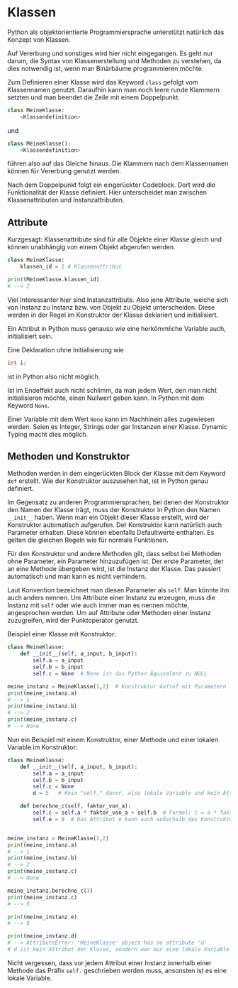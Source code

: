 # Klassen

Python als objektorientierte Programmiersprache unterstützt natürlich das Konzept von Klassen.

Auf Vererbung und sonstiges wird hier nicht eingegangen.
Es geht nur darum, die Syntax von Klassenerstellung und Methoden zu verstehen,
da dies notwendig ist, wenn man Binärbäume programmieren möchte.

Zum Definieren einer Klasse wird das Keyword <code>class</code> gefolgt vom Klassennamen genutzt.
Daraufhin kann man noch leere runde Klammern setzten und man beendet die Zeile mit einem Doppelpunkt.
```Python
class MeineKlasse:
    <Klassendefinition>
```
und
```Python
class MeineKlasse():
    <Klassendefinition>
```
führen also auf das Gleiche hinaus.
Die Klammern nach dem Klassennamen können für Vererbung genutzt werden.

Nach dem Doppelpunkt folgt ein eingerückter Codeblock. Dort wird die Funktionalität der Klasse definiert.
Hier unterscheidet man zwischen Klassenattributen und Instanzattributen.

## Attribute

Kurzgesagt: Klassenattribute sind für alle Objekte einer Klasse gleich und können unabhängig von einem Objekt abgerufen werden.

```Python
class MeineKlasse:
	klassen_id = 2 # Klassenattribut

print(MeineKlasse.klassen_id)
# --> 2
```

Viel Interessanter hier sind Instanzattribute.
Also jene Attribute, welche sich von Instanz zu Instanz bzw. von Objekt zu Objekt unterscheiden.
Diese werden in der Regel im Konstruktor der Klasse deklariert und initialisiert.

Ein Attribut in Python muss genauso wie eine herkömmliche Variable auch, initialisiert sein.

Eine Deklaration ohne Initialisierung wie
```C
int i;
```
ist in Python also nicht möglich.

Ist im Endeffekt auch nicht schlimm, da man jedem Wert, den man nicht initialisieren möchte, einen Nullwert geben kann.
In Python mit dem Keyword <code>None</code>.

Einer Variable mit dem Wert <code>None</code> kann im Nachhinein alles zugewiesen werden. 
Seien es Integer, Strings oder gar Instanzen einer Klasse. Dynamic Typing macht dies möglich.

## Methoden und Konstruktor

Methoden werden in dem eingerückten Block der Klasse mit dem Keyword <code>def</code> erstellt.
Wie der Konstruktor auszusehen hat, ist in Python genau definiert.
<!--&#95; ist der HTML code für einen underscore-->
Im Gegensatz zu anderen Programmiersprachen, bei denen der Konstruktor den Namen der Klasse trägt, muss der Konstruktor in Python den Namen <code>&#95;&#95;init&#95;&#95;</code> haben. Wenn man ein Objekt dieser Klasse erstellt, wird der Konstruktor automatisch aufgerufen. Der Konstruktor kann natürlich auch Parameter erhalten. Diese können ebenfalls Defaultwerte enthalten. Es gelten die gleichen Regeln wie für normale Funktionen.

Für den Konstruktor und andere Methoden gilt, dass selbst bei Methoden ohne Parameter, ein Parameter hinzuzufügen ist.
Der erste Parameter, der an eine Methode übergeben wird, ist die Instanz der Klasse. Das passiert automatisch und man kann es nicht verhindern.

Laut Konvention bezeichnet man diesen Parameter als <code>self</code>. Man könnte ihn auch anders nennen.
Um Attribute einer Instanz zu erzeugen, muss die Instanz mit <code>self</code> oder wie auch immer man es nennen möchte, angesprochen werden.
Um auf Attribute oder Methoden einer Instanz zuzugreifen, wird der Punktoperator genutzt.

Beispiel einer Klasse mit Konstruktor:
```Python
class MeineKlasse:
	def __init__(self, a_input, b_input):
		self.a = a_input
		self.b = b_input
		self.c = None  # None ist das Python Äquivalent zu NULL

meine_instanz = MeineKlasse(1,2)  # Konstruktor Aufruf mit Parametern
print(meine_instanz.a)
# --> 1
print(meine_instanz.b)
# --> 2
print(meine_instanz.c)
# --> None
```

Nun ein Beispiel mit einem Konstruktor, einer Methode und einer lokalen Variable im Konstruktor:
```Python
class MeineKlasse:
	def __init__(self, a_input, b_input):
		self.a = a_input
		self.b = b_input
		self.c = None
		d = 5 	# Kein "self." davor, also lokale Variable und kein Attribut. Der Wert existiert nur im Konstruktor

	def berechne_c(self, faktor_von_a):
		self.c = self.a * faktor_von_a + self.b  # Formel: c = a * faktor + b
		self.e = 8  # Das Attribut e kann auch außerhalb des Konstruktors noch hinzugefügt werden


meine_instanz = MeineKlasse(1,2)
print(meine_instanz.a)
# --> 1
print(meine_instanz.b)
# --> 2
print(meine_instanz.c)
# --> None

meine_instanz.berechne_c(3)
print(meine_instanz.c)
# --> 5

print(meine_instanz.e)
# --> 8

print(meine_instanz.d)
# --> AttributeError: 'MeineKlasse' object has no attribute 'd'
# d ist kein Attribut der Klasse, sondern war nur eine lokale Variable im Konstruktor
```

Nicht vergessen, dass vor jedem Attribut einer Instanz innerhalb einer Methode das Präfix <code>self.</code> geschrieben werden muss, ansonsten ist es eine lokale Variable.